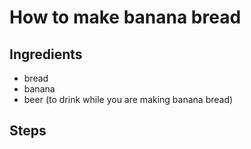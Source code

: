 # How to make banana bread

## Ingredients
* bread
* banana
* beer (to drink while you are making banana bread)

## Steps
